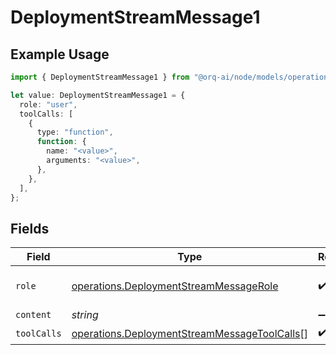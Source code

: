 # DeploymentStreamMessage1

## Example Usage

```typescript
import { DeploymentStreamMessage1 } from "@orq-ai/node/models/operations";

let value: DeploymentStreamMessage1 = {
  role: "user",
  toolCalls: [
    {
      type: "function",
      function: {
        name: "<value>",
        arguments: "<value>",
      },
    },
  ],
};
```

## Fields

| Field                                                                                                        | Type                                                                                                         | Required                                                                                                     | Description                                                                                                  |
| ------------------------------------------------------------------------------------------------------------ | ------------------------------------------------------------------------------------------------------------ | ------------------------------------------------------------------------------------------------------------ | ------------------------------------------------------------------------------------------------------------ |
| `role`                                                                                                       | [operations.DeploymentStreamMessageRole](../../models/operations/deploymentstreammessagerole.md)             | :heavy_check_mark:                                                                                           | The role of the prompt message                                                                               |
| `content`                                                                                                    | *string*                                                                                                     | :heavy_minus_sign:                                                                                           | N/A                                                                                                          |
| `toolCalls`                                                                                                  | [operations.DeploymentStreamMessageToolCalls](../../models/operations/deploymentstreammessagetoolcalls.md)[] | :heavy_check_mark:                                                                                           | N/A                                                                                                          |